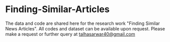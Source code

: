 # Finding-Similar-Articles
The data and code are shared here for the research work "Finding Similar News Articles". All codes and dataset can be available upon request.
Please make a request or further query at talhasarwar40@gmail.com
